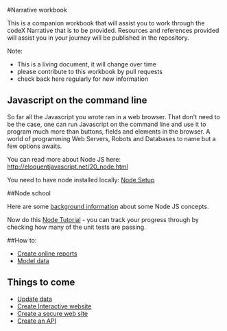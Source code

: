 #Narrative workbook

This is a companion workbook that will assist you to work through the codeX Narrative that is to be provided. Resources and references provided will assist you in your journey will be published in the repository.

Note:

* This is a living document, it will change over time
* please contribute to this workbook by pull requests
* check back here regularly for new information

## Javascript on the command line

So far all the Javascript you wrote ran in a web browser. That don't need to be the case, one can run Javascript on the command line and use it to program much more than buttons, fields and elements in the browser. A world of programming Web Servers, Robots and Databases to name but a few options awaits.

You can read more about Node JS here: http://eloquentjavascript.net/20_node.html

You need to have node installed locally: [Node Setup](NodeSetup.md)

##Node school

Here are some [background information](NodeBackground.md) about some Node JS concepts.

Now do this [Node Tutorial](node-tutorial/README.md) - you can track your progress through by checking how many of the unit tests are passing.

##How to:

* [Create online reports](./CreateOnlineReports.md)
* [Model data](./DataModellingAndPersistence.md)

## Things to come
* [Update data](./)
* [Create Interactive website](./)
* [Create a secure web site](./)
* [Create an API](./)

